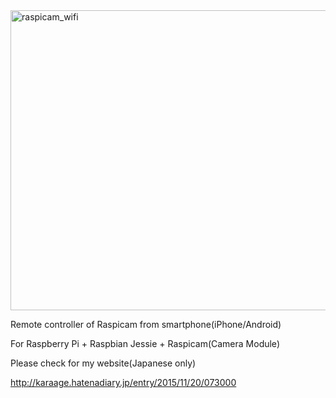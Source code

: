 <img src="https://raw.githubusercontent.com/wiki/karaage0703/raspicam_wifi/001.jpg" alt="raspicam_wifi" width="640" height="480">

Remote controller of Raspicam from smartphone(iPhone/Android)

For Raspberry Pi + Raspbian Jessie + Raspicam(Camera Module)

Please check for my website(Japanese only)

http://karaage.hatenadiary.jp/entry/2015/11/20/073000

